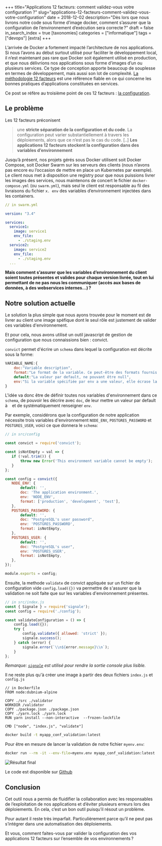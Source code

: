 +++
title="Applications 12 facteurs: comment validez-vous votre configuration ?"
slug="applications-12-facteurs-comment-validez-vous-votre-configuration"
date = 2018-12-02
description="Dès lors que nous livrons notre code sous forme d’image docker, comment s’assurer que la configuration de l’environnement d’exécution sera correcte ?"
draft = false
in_search_index = true
[taxonomies]
categories = ["informatique"]
tags = ["devops"]
[extra]
+++

L’arrivée de Docker a fortement impacté l’architecture de nos applications. Si nous l’avons au début surtout utilisé pour faciliter le développement local, il n’est maintenant pas rare que Docker soit également utilisé en production, et que nous délivrions nos applications sous forme d’images d’un ou plusieurs services. Ce type de conception apporte beaucoup de souplesse en termes de développement, mais aussi son lot de complexité. [La méthodologie 12 facteurs](https://12factor.net/fr/) est une référence fiable en ce qui concerne les bonnes pratiques d’applications constituées en services. 

Ce post se réfère au troisième point de ces 12 facteurs : [la configuration](https://12factor.net/fr/config).

## Le problème

Les 12 facteurs préconisent

> une **stricte séparation de la configuration et du code**. La configuration peut varier substantiellement à travers les déploiements, alors que ce n’est pas le cas du code. [..] **Les applications 12 facteurs stockent la configuration dans des variables d’environnement**

Jusqu’à présent, nos projets gérés sous Docker utilisent soit Docker Compose, soit Docker Swarm sur les serveurs des clients (nous n’avons pas encore eu l’occasion de mettre en place un Kubernetes par exemple). Le client nous met à disposition une registry pour que nous puissions livrer les images des services, nous maintenons de concert le fichier `docker-compose.yml` (ou `swarm.yml`), mais seul le client est responsable au fil des livraisons du fichier `x. env` des variables d’environnement injectées dans les containers.

```yml
// in swarm.yml

version: "3.4"

services:
  service1:
    image: service1
    env_file:
      - ./staging.env
  service2:
    image: service2
    env_file:
      - ./staging.env
  ...
```

**Mais comment s’assurer que les variables d’environnement du client soient toutes présentes et valides pour chaque version livrée, tout en lui permettant de ne pas nous les communiquer (accès aux bases de données, à des webservices internes...) ?**

## Notre solution actuelle

Le solution la plus simple que nous ayons trouvée pour le moment est de livrer au client une image spéfique dont le seul rôle est justement de valider ces variables d'environnement.

Et pour cela, nous avons utilisé un outil javascript de gestion de configuration que nous connaissions bien : convict.

`convict` permet d'écrire un `schema` dans lequel la configuration est décrite sous la forme:

```javascript
VARIABLE_NAME:{
    doc:"Variable description",
    format:"Le format de la variable. Ce peut-être des formats fournis par convict (`ipaddress`,`port`, ...) ou une fonction de validation",
    default:"La valeur par default, ne pouvant être null",
    env:"Si la variable spécifiée par env a une valeur, elle écrase la valeur par défaut du paramètre."
}
```

 L'idée va donc être de définir toutes nos variables d'environnement dans ce `schema`, de pouvoir les décrire avec `doc`, de leur mettre un valeur par default à ` ` et de systématiquement renseigner `env`.

 Par exemple, considérons que la configuration de notre application nécessite trois variables d'environnement `NODE_ENV`, `POSTGRES_PASSWORD` et `POSTGRES_USER`, voici ce que donnera le `schema`:

 ```javascript
 // in src/config

 const convict = require('convict');

const isNotEmpty = val => {
    if (!val.trim()) {
        throw new Error('This environment variable cannot be empty');
    }
};

const config = convict({
    NODE_ENV: {
        default: '',
        doc: 'The application environment.',
        env: 'NODE_ENV',
        format: ['production', 'development', 'test'],
    },
    POSTGRES_PASSWORD: {
        default: '',
        doc: "PostgreSQL's user password",
        env: 'POSTGRES_PASSWORD',
        format: isNotEmpty,
    },
    POSTGRES_USER: {
        default: '',
        doc: "PostgreSQL's user",
        env: 'POSTGRES_USER',
        format: isNotEmpty,
    },
});

module.exports = config;
 ```

Ensuite, la methode `validate` de convict appliquée sur un fichier de configuration vide `config.load({})` va permettre de s'assurer que la validation ne soit faite que sur les variables d'environnement présentes.

```javascript
// in src/index.js
const { Signale } = require('signale');
const config = require('./config');

const validateConfiguration = () => {
    config.load({});
    try {
        config.validate({ allowed: 'strict' });
        signale.success();
    } catch (error) {
        signale.error(`\\n${error.message}\\n`);
    }
};
```

*Remarque: [`signale`](https://www.npmjs.com/package/signale) est utilisé pour rendre la sortie console plus lisible.*

Il ne reste plus qu'à créer une image à partir des deux fichiers `index.js` et `config.js`

```docker
// in Dockerfile
FROM node:dubnium-alpine

COPY ./src ./validator
WORKDIR /validator
COPY ./package.json ./package.json
COPY ./yarn.lock ./yarn.lock
RUN yarn install --non-interactive  --frozen-lockfile

CMD ["node", "index.js", "validate"]
```

```bash
docker build -t myapp_conf_validation:latest
```

Pour être en mesure de lancer la validation de notre fichier `myenv.env`:

```bash
docker run --rm -it --env-file=myenv.env myapp_conf_validation:latest
```

![Résultat final](/images/env_validation.gif)

Le code est disponible sur [Github](https://github.com/marmelab/twelve-app-conf-validator)

## Conclusion

Cet outil nous a permis de fluidifier la collaboration avec les responsables de l’exploitation de nos applications et d’éviter plusieurs erreurs lors des déploiements. En cela, c’est un bon outil puisqu’il résout un problème.

Pour autant il reste très imparfait. Particulièrement parce qu’il ne peut pas s’intégrer dans une automatisation des déploiements.

Et vous, comment faites-vous par valider la configuration des vos applications 12 facteurs sur l’ensemble de vos environnements ?
